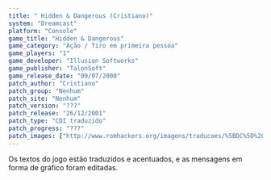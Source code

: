 ```yaml
---
title: " Hidden & Dangerous (Cristiano)"
system: "Dreamcast"
platform: "Console"
game_title: "Hidden & Dangerous"
game_category: "Ação / Tiro em primeira pessoa"
game_players: "1"
game_developer: "Illusion Softworks"
game_publisher: "TalonSoft"
game_release_date: "09/07/2000"
patch_author: "Cristiano"
patch_group: "Nenhum"
patch_site: "Nenhum"
patch_version: "???"
patch_release: "26/12/2001"
patch_type: "CDI traduzido"
patch_progress: "???"
patch_images: ["http://www.romhackers.org/imagens/traducoes/%5BDC%5D%20Hidden%20&%20Dangerous%20-%20Cristiano%20-%201.jpg","http://www.romhackers.org/imagens/traducoes/%5BDC%5D%20Hidden%20&%20Dangerous%20-%20Cristiano%20-%202.jpg","http://www.romhackers.org/imagens/traducoes/%5BDC%5D%20Hidden%20&%20Dangerous%20-%20Cristiano%20-%203.jpg"]
---
```

Os textos do jogo estão traduzidos e acentuados, e as mensagens em forma de gráfico foram editadas.